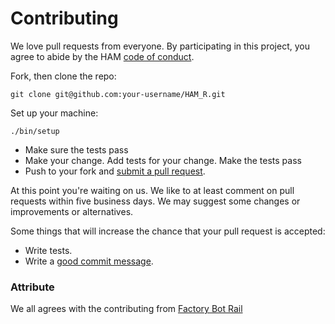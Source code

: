 # Contributing

We love pull requests from everyone. By participating in this project, you agree to abide by the HAM [code of conduct](https://github.com/UBC-MDS/HAM_Python/blob/master/Code_of_Conduct.md).

Fork, then clone the repo:

```
git clone git@github.com:your-username/HAM_R.git
```

Set up your machine:

```
./bin/setup
```

- Make sure the tests pass
- Make your change. Add tests for your change. Make the tests pass
- Push to your fork and [submit a pull request](https://github.com/UBC-MDS/HAM_Python/compare).

At this point you're waiting on us. We like to at least comment on pull requests within five business days. We may suggest some changes or improvements or alternatives.

Some things that will increase the chance that your pull request is accepted:

- Write tests.
- Write a [good commit message](http://tbaggery.com/2008/04/19/a-note-about-git-commit-messages.html).

### Attribute

We all agrees with the contributing from [Factory Bot Rail](https://github.com/thoughtbot/factory_bot_rails/blob/master/CONTRIBUTING.md)
